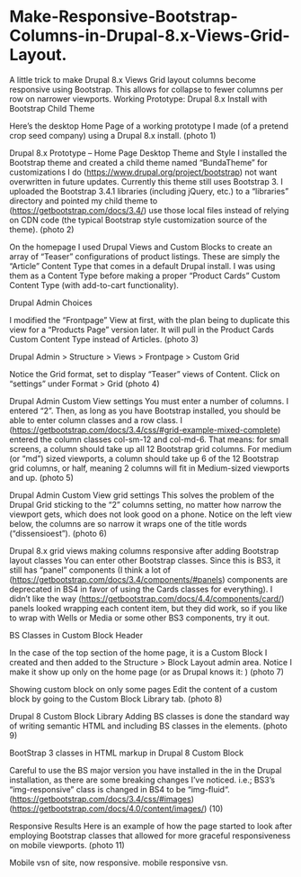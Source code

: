 # Make-Responsive-Bootstrap-Columns-in-Drupal-8.x-Views-Grid-Layout.

A little trick to make Drupal 8.x Views Grid layout columns become responsive using Bootstrap. This allows for collapse to fewer columns per row on narrower viewports.
Working Prototype: Drupal 8.x Install with Bootstrap Child Theme

Here’s the desktop Home Page of a working prototype I made (of a pretend crop seed company) using a Drupal 8.x install.
(photo 1)

Drupal 8.x Prototype – Home Page Desktop
Theme and Style
I installed the Bootstrap theme and created a child theme named “BundaTheme” for customizations I do (https://www.drupal.org/project/bootstrap)
not want overwritten in future updates. Currently this theme still uses Bootstrap 3. I uploaded the
Bootstrap 3.4.1 libraries (including jQuery, etc.) to a “libraries” directory and pointed my child theme to (https://getbootstrap.com/docs/3.4/)
use those local files instead of relying on CDN code (the typical Bootstrap style customization source of the theme).
(photo 2)

On the homepage I used Drupal Views and Custom Blocks to create an array of “Teaser” configurations of 
product listings. These are simply the “Article” Content Type that comes in a default Drupal install. I was
using them as a Content Type before making a proper “Product Cards” Custom Content Type (with add-to-cart functionality).

Drupal Admin Choices

I modified the “Frontpage” View at first, with the plan being to duplicate this view for a “Products Page” 
version later. It will pull in the Product Cards Custom Content Type instead of Articles.
(photo 3)

Drupal Admin > Structure > Views > Frontpage > Custom Grid

Notice the Grid format, set to display “Teaser” views of Content.
Click on “settings” under Format > Grid
(photo 4)

Drupal Admin Custom View settings
You must enter a number of columns. I entered “2”.
Then, as long as you have Bootstrap installed, you should be able to enter column classes and a row class. I (https://getbootstrap.com/docs/3.4/css/#grid-example-mixed-complete)
entered the column classes col-sm-12 and col-md-6. That means: for small screens, a column should 
take up all 12 Bootstrap grid columns. For medium (or “md”) sized viewports, a column should take up 6
of the 12 Bootstrap grid columns, or half, meaning 2 columns will fit in Medium-sized viewports and up.
(photo 5)

Drupal Admin Custom View grid settings
This solves the problem of the Drupal Grid sticking to the “2” columns setting, no matter how narrow the viewport gets, which does not look good on a phone.
Notice on the left view below, the columns are so narrow it wraps one of the title words (“dissensioest”).
(photo 6)

Drupal 8.x grid views making columns responsive after adding Bootstrap layout classes
You can enter other Bootstrap classes. Since this is BS3, it still has “panel” components (I think a lot of (https://getbootstrap.com/docs/3.4/components/#panels)
components are deprecated in BS4 in favor of using the Cards classes for everything). I didn’t like the way (https://getbootstrap.com/docs/4.4/components/card/)
panels looked wrapping each content item, but they did work, so if you like to wrap with Wells or Media or some other BS3 components, try it out.

BS Classes in Custom Block Header

In the case of the top section of the home page, it is a Custom Block I created and then added to the 
Structure > Block Layout admin area. Notice I make it show up only on the home page (or as Drupal knows it: <front>)
(photo 7)

Showing custom block on only some pages
Edit the content of a custom block by going to the Custom Block Library tab.
(photo 8)

Drupal 8 Custom Block Library
Adding BS classes is done the standard way of writing semantic HTML and including BS classes in the elements.
(photo 9)

BootStrap 3 classes in HTML markup in Drupal 8 Custom Block

Careful to use the BS major version you have installed in the in the Drupal installation, as there are some 
breaking changes I’ve noticed. i.e.; BS3’s “img-responsive” class is changed in BS4 to be “img-fluid“. (https://getbootstrap.com/docs/3.4/css/#images) (https://getbootstrap.com/docs/4.0/content/images/)
(10)

Responsive Results
Here is an example of how the page started to look after employing Bootstrap classes that allowed for more graceful responsiveness on mobile viewports.
(photo 11)

Mobile vsn of site, now responsive.
mobile responsive vsn.

